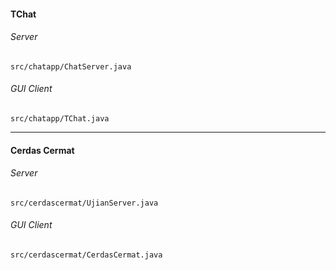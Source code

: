 #### TChat
###### Server
`src/chatapp/ChatServer.java`
###### GUI Client
`src/chatapp/TChat.java`

---
#### Cerdas Cermat
###### Server
`src/cerdascermat/UjianServer.java`
###### GUI Client
`src/cerdascermat/CerdasCermat.java`
